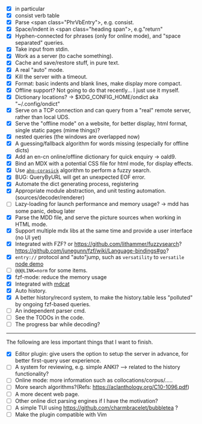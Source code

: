 - [x] in particular
- [x] consist verb table
- [x] Parse \<span class="PhrVbEntry"\>, e.g. consist. 
- [x] Space/indent in \<span class="heading span"\>, e.g."return"
- [x] Hyphen-connected for phrases (only for online mode), and "space separated" queries.
- [x] Take input from stdin.
- [x] Work as a server (to cache something).
- [x] Cache and save/restore stuff, in pure text.
- [x] A real "auto" mode.
- [x] Kill the server with a timeout.
- [x] Format: basic indents and blank lines, make display more compact.
- [x] Offline support? Not going to do that recently... I just use it myself.
- [x] Dictionary locations? -> \$XDG_CONFIG_HOME/ondict aka "~/.config/ondict"
- [x] Serve on a TCP connection and can query from a "real" remote server, rather than local UDS.
- [x] Serve the "offline mode" on a website, for better display, html format, single static pages (mime things)?
- [x] nested queries (the windows are overlapped now)
- [x] A guessing/fallback algorithm for words missing (especially for offline dicts)
- [x] Add an en-cn online/offline dictionary for quick enquiry -> oald9.
- [x] Bind an MDX with a potential CSS file for html mode, for display effects.
- [x] Use [`aho-corasick`](https://en.wikipedia.org/wiki/Aho%E2%80%93Corasick_algorithm) algorithm to perform a fuzzy search. 
- [x] BUG: QueryByURL will get an unexpected EOF error.
- [x] Automate the dict generating process, registering
- [x] Appropriate module abstraction, and unit testing automation. (sources/decoder/renderer)
- [ ] Lazy-loading for launch performance and memory usage? -> mdd has some panic, debug later
- [x] Parse the MDD file, and serve the picture sources when working in HTML mode.
- [x] Support multiple mdx libs at the same time and provide a user interface (no UI yet)
- [x] Integrated with FZF? or https://github.com/lithammer/fuzzysearch? https://github.com/junegunn/fzf/wiki/Language-bindings#go?
- [x] `entry://` protocol and "auto"jump, such as `versatility` to `versatile` [node demo](./play.txt)
- [ ] `@@@LINK=norm` for some items.
- [x] fzf-mode: reduce the memory usage
- [x] Integrated with [mdcat](https://github.com/swsnr/mdcat)
- [x] Auto history. 
- [x] A better history/record system, to make the history.table less "polluted" by ongoing fzf-based queries. 
- [ ] An independent parser cmd.
- [ ] See the TODOs in the code.
- [ ] The progress bar while decoding?

---
The following are less important things that I want to finish.
- [x] Editor plugin: give users the option to setup the server in advance, for better first-query user experience. 
- [ ] A system for reviewing, e.g. simple ANKI? --> related to the history functionality?
- [ ] Online mode: more information such as collocations/corpus/.....
- [ ] More search algorithms?(Refs: https://aclanthology.org/C10-1096.pdf)
- [ ] A more decent web page.
- [ ] Other online dict parsing engines if I have the motivation?
- [ ] A simple TUI using https://github.com/charmbracelet/bubbletea ?
- [ ] Make the plugin compatible with Vim 
